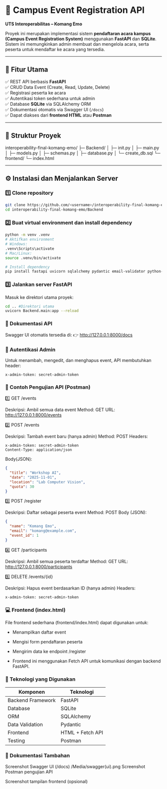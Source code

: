 # 🏫 Campus Event Registration API

**UTS Interoperabilitas – Komang Emo**

Proyek ini merupakan implementasi sistem **pendaftaran acara kampus (Campus Event Registration System)** menggunakan **FastAPI** dan **SQLite**.  
Sistem ini memungkinkan admin membuat dan mengelola acara, serta peserta untuk mendaftar ke acara yang tersedia.

---

## 🚀 Fitur Utama

✅ REST API berbasis **FastAPI**  
✅ CRUD Data Event (Create, Read, Update, Delete)  
✅ Registrasi peserta ke acara  
✅ Autentikasi token sederhana untuk admin  
✅ Database **SQLite** via SQLAlchemy ORM  
✅ Dokumentasi otomatis via Swagger UI (`/docs`)  
✅ Dapat diakses dari **frontend HTML** atau **Postman**

---

## 🧩 Struktur Proyek

interoperability-final-komang-emo/
├─ Backend/
│ ├─ init.py
│ ├─ main.py
│ ├─ models.py
│ ├─ schemas.py
│ ├─ database.py
│ └─ create_db.sql
└─ frontend/
└─ index.html

---

## ⚙️ Instalasi dan Menjalankan Server

### 1️⃣ Clone repository

```bash
git clone https://github.com/<username>/interoperability-final-komang-emo.git
cd interoperability-final-komang-emo/Backend
```

### 2️⃣ Buat virtual environment dan install dependency

```bash
python -m venv .venv
# Aktifkan environment
# Windows:
.venv\Scripts\activate
# Mac/Linux:
source .venv/bin/activate
```

```bash
# Install dependency
pip install fastapi uvicorn sqlalchemy pydantic email-validator python-multipart
```

### 3️⃣ Jalankan server FastAPI

Masuk ke direktori utama proyek:

```bash
cd .. #Direktori utama
uvicorn Backend.main:app --reload
```

### 🧠 Dokumentasi API

Swagger UI otomatis tersedia di:
👉 http://127.0.0.1:8000/docs

### 🔐 Autentikasi Admin

Untuk menambah, mengedit, dan menghapus event, API membutuhkan header:

```pgsql
x-admin-token: secret-admin-token
```

### 🧪 Contoh Pengujian API (Postman)

1️⃣ GET /events

Deskripsi: Ambil semua data event
Method: GET
URL: http://127.0.0.1:8000/events

2️⃣ POST /events

Deskripsi: Tambah event baru (hanya admin)
Method: POST
Headers:

```pgsql
x-admin-token: secret-admin-token
Content-Type: application/json
```

Body(JSON):

```json
{
  "title": "Workshop AI",
  "date": "2025-11-01",
  "location": "Lab Computer Vision",
  "quota": 30
}
```

3️⃣ POST /register

Deskripsi: Daftar sebagai peserta event
Method: POST
Body (JSON):

```json
{
  "name": "Komang Emo",
  "email": "komang@example.com",
  "event_id": 1
}
```

4️⃣ GET /participants

Deskripsi: Ambil semua peserta terdaftar
Method: GET
URL: http://127.0.0.1:8000/participants

5️⃣ DELETE /events/{id}

Deskripsi: Hapus event berdasarkan ID (hanya admin)
Headers:

```pgsql
x-admin-token: secret-admin-token
```

### 💻 Frontend (index.html)

File frontend sederhana (frontend/index.html) dapat digunakan untuk:

- Menampilkan daftar event

- Mengisi form pendaftaran peserta

- Mengirim data ke endpoint /register

- Frontend ini menggunakan Fetch API untuk komunikasi dengan backend FastAPI.

### 🧰 Teknologi yang Digunakan

| Komponen          | Teknologi        |
| ----------------- | ---------------- |
| Backend Framework | FastAPI          |
| Database          | SQLite           |
| ORM               | SQLAlchemy       |
| Data Validation   | Pydantic         |
| Frontend          | HTML + Fetch API |
| Testing           | Postman          |

### 📸 Dokumentasi Tambahan

Screenshot Swagger UI (/docs)
/Media/swagger(ui).png
Screenshot Postman pengujian API

Screenshot tampilan frontend (opsional)
